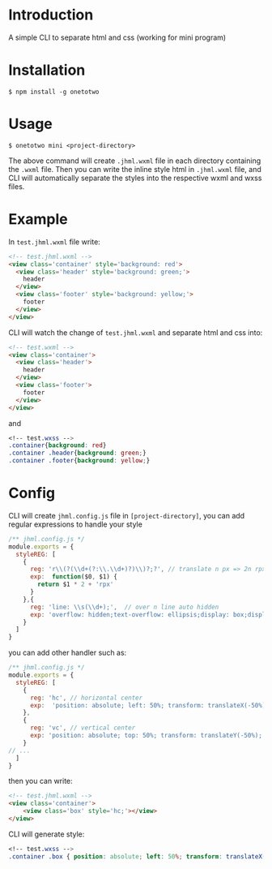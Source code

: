 
# Introduction

A simple CLI to separate html and css (working for mini program)

# Installation
```npm
$ npm install -g onetotwo
```

# Usage
```npm
$ onetotwo mini <project-directory>
```
The above command will create `.jhml.wxml` file in each directory containing the `.wxml` file.
Then you can write the inline style html in `.jhml.wxml` file, and CLI will automatically separate the styles into the respective wxml and wxss files.

# Example 

In `test.jhml.wxml` file write:

```html
<!-- test.jhml.wxml -->
<view class='container' style='background: red'>
  <view class='header' style='background: green;'> 
    header
  </view>
  <view class='footer' style='background: yellow;'>
    footer
  </view>
</view>
```

CLI will watch the change of `test.jhml.wxml` and separate html and css into:

```html 
<!-- test.wxml -->
<view class='container'>
  <view class='header'> 
    header
  </view>
  <view class='footer'>
    footer
  </view>
</view>
```
and 

```css
<!-- test.wxss -->
.container{background: red}
.container .header{background: green;}
.container .footer{background: yellow;}
```

# Config

CLI will create `jhml.config.js` file in `[project-directory]`, you can add regular expressions to handle your style

```js
/** jhml.config.js */
module.exports = {
  styleREG: [
    {
      reg: 'r\\(?(\\d+(?:\\.\\d+)?)\\)?;?', // translate n px => 2n rpx
      exp:  function($0, $1) {
        return $1 * 2 + 'rpx'
      }
    },{
      reg: 'line: \\s(\\d+);',  // over n line auto hidden
      exp: 'overflow: hidden;text-overflow: ellipsis;display: box;display: -webkit-box;line-clamp: $1; -webkit-line-clamp: $1; -webkit-box-orient: vertical;'
    }
  ]
}
```
you can add other handler such as:

```js
/** jhml.config.js */
module.exports = {
  styleREG: [
    {
      reg: 'hc', // horizontal center
      exp:  'position: absolute; left: 50%; transform: translateX(-50%);'
    },
    {
      reg: 'vc', // vertical center
      exp: 'position: absolute; top: 50%; transform: translateY(-50%);'
    }
// ...
  ]
}
```
then you can write:

```html
<!-- test.jhml.wxml -->
<view class='container'>
    <view class='box' style='hc;'></view>
</view>
```
CLI will generate style:

```css
<!-- test.wxss -->
.container .box { position: absolute; left: 50%; transform: translateX(-50%); }
```

